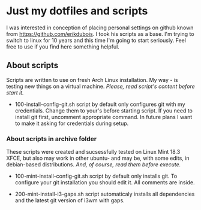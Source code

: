 # Just my dotfiles and scripts

I was interested in conception of placing personal settings on github known from https://github.com/erikdubois. I took his scripts as a base. I'm trying to switch to linux for 10 years and this time I'm going to start seriously.
Feel free to use if you find here something helpful.

## About scripts

Scripts are written to use on fresh Arch Linux installation. My way - is testing new things on a virtual machine. *Please, read script's content before start it.*

- 100-install-config-git.sh script by default only configures git with my credentials. Change them to your's before starting script. If you need to install git first, uncomment appropriate command. In future plans I want to make it asking for credentials during setup.

### About scripts in archive folder

These scripts were created and sucsessfully tested on Linux Mint 18.3 XFCE, but also may work in other ubuntu- and may be, with some edits, in debian-based distributions. *And, of course, read them before execute.*

- 100-mint-install-config-git.sh script by default only installs git. To configure your git installation you should edit it. All comments are inside.

- 200-mint-install-i3-gaps.sh script automaticaly installs all dependencies and the latest git version of i3wm with gaps.
